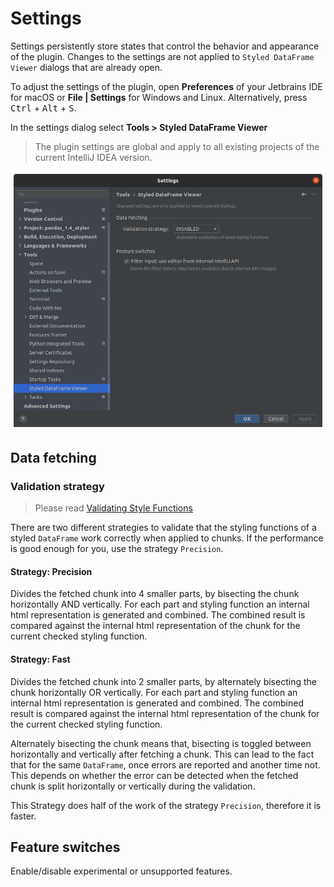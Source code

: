 # Settings
Settings persistently store states that control the behavior and appearance of the plugin.
Changes to the settings are not applied to `Styled DataFrame Viewer` dialogs that are already open.

To adjust the settings of the plugin, open **Preferences** of your Jetbrains IDE for macOS or **File | Settings** for Windows and Linux.
Alternatively, press <kbd>Ctrl</kbd> + <kbd>Alt</kbd> + <kbd>S</kbd>.

In the settings dialog select **Tools > Styled DataFrame Viewer**

> The plugin settings are global and apply to all existing projects of the current IntelliJ IDEA version.

![settings](images/settings/settings.png)

## Data fetching

### Validation strategy

> Please read [Validating Style Functions](VALIDATING_STYLE_FUNCTIONS.md)

There are two different strategies to validate that the styling functions of a styled `DataFrame` work correctly when applied to chunks.
If the performance is good enough for you, use the strategy `Precision`.

#### Strategy: Precision
Divides the fetched chunk into 4 smaller parts, by bisecting the chunk horizontally AND vertically.
For each part and styling function an internal html representation is generated and combined.
The combined result is compared against the internal html representation of the chunk for the current checked styling function.

#### Strategy: Fast
Divides the fetched chunk into 2 smaller parts, by alternately bisecting the chunk horizontally OR vertically.
For each part and styling function an internal html representation is generated and combined.
The combined result is compared against the internal html representation of the chunk for the current checked styling function.

Alternately bisecting the chunk means that, bisecting is toggled between horizontally and vertically after fetching a chunk.
This can lead to the fact that for the same `DataFrame`, once errors are reported and another time not.
This depends on whether the error can be detected when the fetched chunk is split horizontally or vertically during the validation.

This Strategy does half of the work of the strategy `Precision`, therefore it is faster.

## Feature switches
Enable/disable experimental or unsupported features.